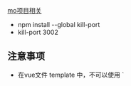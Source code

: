 [mo项目相关](./readme.ghca.md)

- npm install --global kill-port
- kill-port 3002

## 注意事项

- 在vue文件 template 中，不可以使用 `